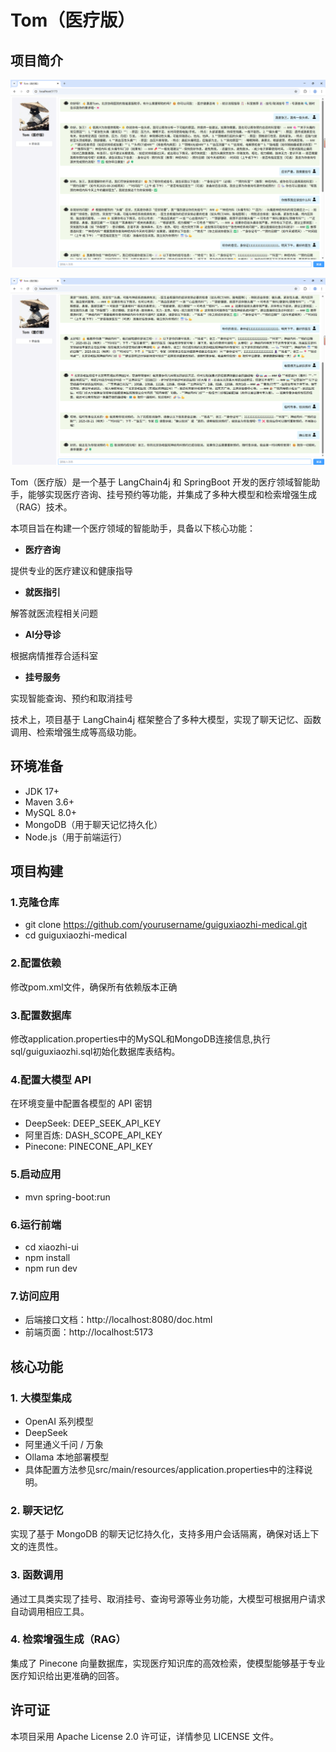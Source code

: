 # Tom（医疗版）

## 项目简介

![](https://github.com/tom123456-art/SpringBoot-LangChain4j--MedicalAssistant/blob/main/project%20demonstration/1.png?raw=true)

![](https://github.com/tom123456-art/SpringBoot-LangChain4j--MedicalAssistant/blob/main/project%20demonstration/2.png?raw=true)

Tom（医疗版）是一个基于 LangChain4j 和 SpringBoot 开发的医疗领域智能助手，能够实现医疗咨询、挂号预约等功能，并集成了多种大模型和检索增强生成（RAG）技术。

本项目旨在构建一个医疗领域的智能助手，具备以下核心功能：

- **医疗咨询**

提供专业的医疗建议和健康指导

- **就医指引**

解答就医流程相关问题

- **AI分导诊**

根据病情推荐合适科室

- **挂号服务**

实现智能查询、预约和取消挂号

技术上，项目基于 LangChain4j 框架整合了多种大模型，实现了聊天记忆、函数调用、检索增强生成等高级功能。

## 环境准备

- JDK 17+
- Maven 3.6+
- MySQL 8.0+
- MongoDB（用于聊天记忆持久化）
- Node.js（用于前端运行）

## 项目构建

### 1.克隆仓库

- git clone https://github.com/yourusername/guiguxiaozhi-medical.git
- cd guiguxiaozhi-medical

### 2.配置依赖

修改pom.xml文件，确保所有依赖版本正确

### 3.配置数据库

修改application.properties中的MySQL和MongoDB连接信息,执行sql/guiguxiaozhi.sql初始化数据库表结构。

### 4.配置大模型 API

在环境变量中配置各模型的 API 密钥
- DeepSeek: DEEP_SEEK_API_KEY
- 阿里百炼: DASH_SCOPE_API_KEY
- Pinecone: PINECONE_API_KEY

### 5.启动应用

- mvn spring-boot:run

### 6.运行前端

- cd xiaozhi-ui
- npm install
- npm run dev

### 7.访问应用

- 后端接口文档：http://localhost:8080/doc.html
- 前端页面：http://localhost:5173


## 核心功能

### 1. 大模型集成

- OpenAI 系列模型
- DeepSeek
- 阿里通义千问 / 万象
- Ollama 本地部署模型
- 具体配置方法参见src/main/resources/application.properties中的注释说明。

### 2. 聊天记忆

实现了基于 MongoDB 的聊天记忆持久化，支持多用户会话隔离，确保对话上下文的连贯性。

### 3. 函数调用

通过工具类实现了挂号、取消挂号、查询号源等业务功能，大模型可根据用户请求自动调用相应工具。

### 4. 检索增强生成（RAG）

集成了 Pinecone 向量数据库，实现医疗知识库的高效检索，使模型能够基于专业医疗知识给出更准确的回答。

## 许可证

本项目采用 Apache License 2.0 许可证，详情参见 LICENSE 文件。
